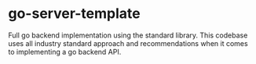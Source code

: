 # go-server-template
Full go backend implementation using the standard library. This codebase uses all industry standard approach and recommendations when it comes to implementing a go backend API.
